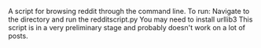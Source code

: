 A script for browsing reddit through the command line.
To run:
Navigate to the directory and run the redditscript.py
You may need to install urllib3
This script is in a very preliminary stage and probably doesn't work on a lot of posts.
